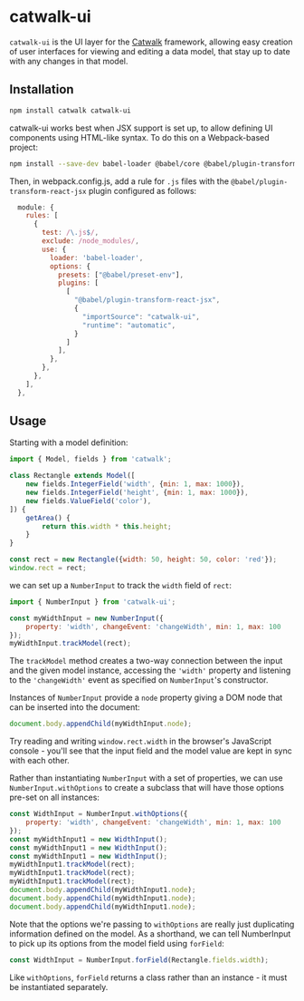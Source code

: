 # catwalk-ui

`catwalk-ui` is the UI layer for the [Catwalk](https://www.npmjs.com/package/catwalk) framework, allowing easy creation of user interfaces for viewing and editing a data model, that stay up to date with any changes in that model.

## Installation

```sh
npm install catwalk catwalk-ui
```

catwalk-ui works best when JSX support is set up, to allow defining UI components using HTML-like syntax. To do this on a Webpack-based project:

```sh
npm install --save-dev babel-loader @babel/core @babel/plugin-transform-react-jsx-development @babel/preset-env
```

Then, in webpack.config.js, add a rule for `.js` files with the `@babel/plugin-transform-react-jsx` plugin configured as follows:

```javascript
  module: {
    rules: [
      {
        test: /\.js$/,
        exclude: /node_modules/,
        use: {
          loader: 'babel-loader',
          options: {
            presets: ["@babel/preset-env"],
            plugins: [
              [
                "@babel/plugin-transform-react-jsx",
                {
                  "importSource": "catwalk-ui",
                  "runtime": "automatic",
                }
              ]
            ],
          },
        },
      },
    ],
  },
```


## Usage

Starting with a model definition:

```javascript
import { Model, fields } from 'catwalk';

class Rectangle extends Model([
    new fields.IntegerField('width', {min: 1, max: 1000}),
    new fields.IntegerField('height', {min: 1, max: 1000}),
    new fields.ValueField('color'),
]) {
    getArea() {
        return this.width * this.height;
    }
}

const rect = new Rectangle({width: 50, height: 50, color: 'red'});
window.rect = rect;
```

we can set up a `NumberInput` to track the `width` field of `rect`:

```javascript
import { NumberInput } from 'catwalk-ui';

const myWidthInput = new NumberInput({
    property: 'width', changeEvent: 'changeWidth', min: 1, max: 100
});
myWidthInput.trackModel(rect);
```

The `trackModel` method creates a two-way connection between the input and the given model instance, accessing the `'width'` property and listening to the `'changeWidth'` event as specified on `NumberInput`'s constructor.

Instances of `NumberInput` provide a `node` property giving a DOM node that can be inserted into the document:

```javascript
document.body.appendChild(myWidthInput.node);
```

Try reading and writing `window.rect.width` in the browser's JavaScript console - you'll see that the input field and the model value are kept in sync with each other.

Rather than instantiating `NumberInput` with a set of properties, we can use `NumberInput.withOptions` to create a subclass that will have those options pre-set on all instances:

```javascript
const WidthInput = NumberInput.withOptions({
    property: 'width', changeEvent: 'changeWidth', min: 1, max: 100
});
const myWidthInput1 = new WidthInput();
const myWidthInput1 = new WidthInput();
const myWidthInput1 = new WidthInput();
myWidthInput1.trackModel(rect);
myWidthInput1.trackModel(rect);
myWidthInput1.trackModel(rect);
document.body.appendChild(myWidthInput1.node);
document.body.appendChild(myWidthInput1.node);
document.body.appendChild(myWidthInput1.node);
```

Note that the options we're passing to `withOptions` are really just duplicating information defined on the model. As a shorthand, we can tell NumberInput to pick up its options from the model field using `forField`:

```javascript
const WidthInput = NumberInput.forField(Rectangle.fields.width);
```

Like `withOptions`, `forField` returns a class rather than an instance - it must be instantiated separately.
